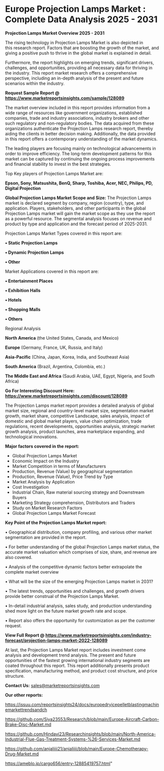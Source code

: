 # Europe Projection Lamps Market : Complete Data Analysis 2025 - 2031

<Strong> Projection Lamps Market Overview 2025 - 2031</strong>

The rising technology in Projection Lamps Market is also depicted in this research report. Factors that are boosting the growth of the market, and giving a positive push to thrive in the global market is explained in detail.

Furthermore, the report highlights on emerging trends, significant drivers, challenges, and opportunities, providing all necessary data for thriving in the industry. This report market research offers a comprehensive perspective, including an in-depth analysis of the present and future scenarios within the industry.

<strong>Request Sample Report @ <a href=https://www.marketreportsinsights.com/sample/128089>https://www.marketreportsinsights.com/sample/128089</a></strong>

The market overview included in this report provides information from a wide range of resources like government organizations, established companies, trade and industry associations, industry brokers and other such regulatory and non-regulatory bodies. The data acquired from these organizations authenticate the Projection Lamps research report, thereby aiding the clients in better decision making. Additionally, the data provided in this report offers a contemporary understanding of the market dynamics.

The leading players are focusing mainly on technological advancements in order to improve efficiency. The long-term development patterns for this market can be captured by continuing the ongoing process improvements and financial stability to invest in the best strategies.

Top Key players of Projection Lamps Market are:

<strong>Epson, Sony, Matsushita, BenQ, Sharp, Toshiba, Acer, NEC, Philips, PD, Digital Projection</strong>

<strong><b>Global Projection Lamps Market Scope and Size:</b></strong>
The Projection Lamps market is declared segment by company, region (country), type, and application. Players, stakeholders, and other participants in the global Projection Lamps market will gain the market scope as they use the report as a powerful resource. The segmental analysis focuses on revenue and product by type and application and the forecast period of 2025-2031.

Projection Lamps Market Types covered in this report are:

<strong>• Static Projection Lamps

• Dynamic Projection Lamps

• Other</strong>

Market Applications covered in this report are:

<strong>• Entertainment Places

• Exhibition Halls

• Hotels

• Shopping Malls

• Others</strong> 

Regional Analysis

<strong>North America</strong> (the United States, Canada, and Mexico)

<strong>Europe</strong> (Germany, France, UK, Russia, and Italy)

<strong>Asia-Pacific</strong> (China, Japan, Korea, India, and Southeast Asia)

<strong>South America</strong> (Brazil, Argentina, Colombia, etc.)

<strong>The Middle East and Africa</strong> (Saudi Arabia, UAE, Egypt, Nigeria, and South Africa)

<strong>Go For Interesting Discount Here: <a href=https://www.marketreportsinsights.com/discount/128089>https://www.marketreportsinsights.com/discount/128089</a></strong>

The Projection Lamps market report provides a detailed analysis of global market size, regional and country-level market size, segmentation market growth, market share, competitive Landscape, sales analysis, impact of domestic and global market players, value chain optimization, trade regulations, recent developments, opportunities analysis, strategic market growth analysis, product launches, area marketplace expanding, and technological innovations.

<strong><b>Major factors covered in the report:</b></strong>
<ul>
  <li>Global Projection Lamps Market </li>
  <li>Economic Impact on the Industry</li>
  <li>Market Competition in terms of Manufacturers</li>
  <li>Production, Revenue (Value) by geographical segmentation</li>
  <li>Production, Revenue (Value), Price Trend by Type</li>
  <li>Market Analysis by Application</li>
  <li>Cost Investigation</li>
  <li>Industrial Chain, Raw material sourcing strategy and Downstream Buyers</li>
  <li>Marketing Strategy comprehension, Distributors and Traders</li>
  <li>Study on Market Research Factors</li>
  <li>Global Projection Lamps Market Forecast</li>
</ul>

<strong><b>Key Point of the Projection Lamps Market report:</b></strong>

• Geographical distribution, company profiling, and various other market segmentation are provided in the report.

• For better understanding of the global Projection Lamps market status, the accurate market valuation which comprises of size, share, and revenue are also covered.

• Analysis of the competitive dynamic factors better extrapolate the complete market overview

• What will be the size of the emerging Projection Lamps market in 2031?

• The latest trends, opportunities and challenges, and growth drivers provide better construal of the Projection Lamps Market.

• In-detail industrial analysis, sales study, and production understanding shed more light on the future market growth rate and scope.

• Report also offers the opportunity for customization as per the customer request.

<strong><b>View Full Report @ <a href=https://www.marketreportsinsights.com/industry-forecast/projection-lamps-market-2022-128089>https://www.marketreportsinsights.com/industry-forecast/projection-lamps-market-2022-128089</a></b></strong>


At last, the Projection Lamps Market report includes investment come analysis and development trend analysis. The present and future opportunities of the fastest growing international industry segments are coated throughout this report. This report additionally presents product specification, manufacturing method, and product cost structure, and price structure.

<strong>Contact Us:</strong>
sales@marketreportsinsights.com

<strong>Our other reports:</strong>

<a href=https://issuu.com/reportsinsights24/docs/europedryicepelletblastingmachinemarkettrendsandch>https://issuu.com/reportsinsights24/docs/europedryicepelletblastingmachinemarkettrendsandch</a>

<a href=https://github.com/Siya23553/Research/blob/main/Europe-Aircraft-Carbon-Brake-Disc-Market.md>https://github.com/Siya23553/Research/blob/main/Europe-Aircraft-Carbon-Brake-Disc-Market.md</a>

<a href=https://github.com/Hindavi23/Researchinsights/blob/main/North-America-Industrial-Flue-Gas-Treatment-Systems-%26-Services-Market.md>https://github.com/Hindavi23/Researchinsights/blob/main/North-America-Industrial-Flue-Gas-Treatment-Systems-%26-Services-Market.md</a>

<a href=https://github.com/anjaliiii21/anjaliiii/blob/main/Europe-Chemotherapy-Drug-Market.md>https://github.com/anjaliiii21/anjaliiii/blob/main/Europe-Chemotherapy-Drug-Market.md</a>

<a href=https://ameblo.jp/cargo656/entry-12885419757.html>https://ameblo.jp/cargo656/entry-12885419757.html</a>"
